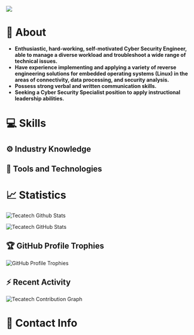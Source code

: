 ![](https://komarev.com/ghpvc/?username=tecatech)

# 💬 About

* **Enthusiastic, hard-working, self-motivated Cyber Security Engineer, able to manage a diverse workload and troubleshoot a wide range of technical issues.**
* **Have experience implementing and applying a variety of reverse engineering solutions for embedded operating systems (Linux) in the areas of connectivity, data processing, and security analysis.**
* **Possess strong verbal and written communication skills.**
* **Seeking a Cyber Security Specialist position to apply instructional leadership abilities.**

# 💻 Skills

## ⚙️ Industry Knowledge

## 🤖 Tools and Technologies

# 📈 Statistics

![Tecatech Github Stats](https://github-readme-stats.vercel.app/api?username=tecatech&show_icons=true&theme=merko)

![Tecatech GitHub Stats](https://github-readme-streak-stats.herokuapp.com/?user=tecatech&theme=merko)

## 🏆 GitHub Profile Trophies

![GitHub Profile Trophies](https://github-profile-trophy.vercel.app/?username=tecatech&layout=compact&theme=algolia)

## ⚡ Recent Activity

![Tecatech Contribution Graph](https://github-readme-activity-graph.cyclic.app/graph?username=tecatech&theme=merko)

# 📱 Contact Info
